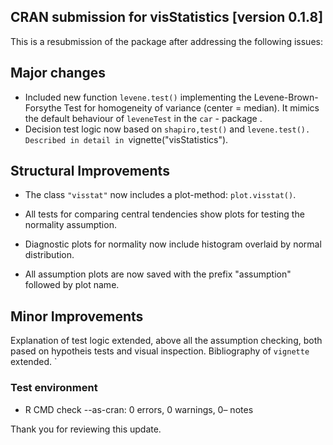 ## CRAN submission for visStatistics [version 0.1.8]
This is a resubmission of the package after addressing the following issues:

## Major changes
 -  Included new function `levene.test()` implementing the Levene-Brown-Forsythe Test for homogeneity of variance (center = median). It mimics the default behaviour of `leveneTest` in the `car` - package .
 -  Decision test logic now based on `shapiro,test()` and `levene.test(). Described
    in detail in `vignette("visStatistics").
    
## Structural Improvements

-   The class `"visstat"` now includes a plot-method: `plot.visstat()`.
-   All tests for comparing central tendencies show plots for testing the  normality assumption.

-   Diagnostic plots for normality now include histogram overlaid by normal distribution. 
-   All assumption plots are now saved with the prefix "assumption" followed by 
    plot name. 

## Minor Improvements

  Explanation of test logic extended, above all the assumption checking, both pased
  on hypotheis tests and visual inspection. Bibliography of `vignette` extended.
`

### Test environment


- R CMD check --as-cran: 0 errors, 0 warnings, 0– notes

Thank you for reviewing this update.